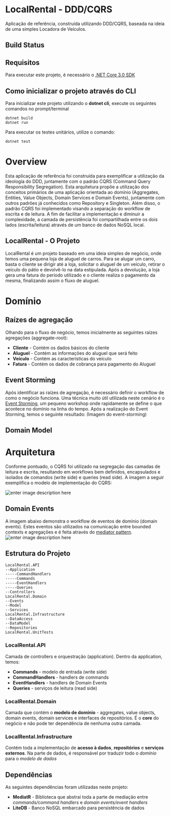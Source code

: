 ﻿# LocalRental - DDD/CQRS

Aplicação de referência, construída utilizando DDD/CQRS, baseada na ideia de uma simples Locadora de Veículos.

## Build Status


## Requisitos
Para executar este projeto, é necessário o [.NET Core 3.0 SDK](https://dotnet.microsoft.com/download/dotnet-core)

## Como inicializar o projeto através do CLI
Para inicializar este projeto utilizando o **dotnet cli**, execute os seguintes comandos no prompt/terminal

    dotnet build
    dotnet run
Para executar os testes unitários, utilize o comando:

    dotnet test

# Overview
Esta aplicação de referência foi construída para exemplificar a utilização da ideologia do DDD, juntamente com o padrão CQRS (Command Query Responsibility Segregation).
Esta arquitetura propôe a utilização dos conceitos primários de uma aplicação orientada ao domínio (Aggregates, Entities, Value Objects, Domain Services e Domain Events), juntamente com outros padrões já conhecidos como Repository e Singleton.
Além disso, o padrão CQRS foi implementado visando a separação do workflow de escrita e de leitura. A fim de facilitar a implementação e diminuir a complexidade, a camada de persistência foi compartilhada entre os dois lados (escrita/leitura) através de um banco de dados NoSQL local.

## LocalRental - O Projeto

LocalRental é um projeto baseado em uma ideia simples de negócio, onde temos uma pequena loja de aluguel de carros. Para se alugar um carro, basta o cliente se dirigir até a loja, solicitar o aluguel de um veículo, retirar o veículo do pátio e devolvê-lo na data estipulada. Após a devolução, a loja gera uma fatura do período utilizado e o cliente realiza o pagamento da mesma, finalizando assim o fluxo de aluguel.

# Domínio
## Raízes de agregação

Olhando para o fluxo de negócio, temos inicialmente as seguintes raízes agregações (aggregate-root):

- **Cliente** - Contém os dados básicos do cliente
- **Aluguel** - Contém as informações do aluguel que será feito
- **Veículo** - Contém as características do veículo
- **Fatura** - Contém os dados de cobrança para pagamento do Aluguel

## Event Storming

Após identificar as raízes de agregação, é necessário definir o workflow de como o negócio funciona. Uma técnica muito útil utilizada neste cenário é o [Event Storming](https://en.wikipedia.org/wiki/Event_storming), um pequeno workshop onde rapidamente se define o que acontece no domínio na linha do tempo.
Após a realização do Event Storming, temos o seguinte resultado:
(Imagem do event-storming) 

## Domain Model

# Arquitetura
Conforme pontuado, o CQRS foi utilizado na segregação das camadas de leitura e escrita, resultando em workflows bem definidos, encapsulados e isolados de comandos (write side) e queries (read side). A imagem a seguir exemplifica o modelo de implementação do CQRS:

![enter image description here](https://www.akveo.com/blog/content/images/2018/07/CQRS_Schema_pic1.png)

## Domain Events
A imagem abaixo demonstra o workflow de eventos de domínio (domain events). Estes eventos são utilizados na comunicação entre bounded contexts e agregações e é feita através do [mediator pattern](https://en.wikipedia.org/wiki/Mediator_pattern).
![enter image description here](https://docs.microsoft.com/pt-br/dotnet/architecture/microservices/microservice-ddd-cqrs-patterns/media/image17.png)
## Estrutura do Projeto

    LocalRental.API
    --Application
    -----CommandHandlers
    -----Commands
    -----EventHandlers
    -----Queries
    --Controllers
    LocalRental.Domain
    --Events
    --Model
    --Services
    LocalRental.Infrastructure
    --DataAccess
    --DataModel
    --Repositories
    LocalRental.UnitTests
    
### LocalRental.API
Camada de controllers e orquestração (application). Dentro da application, temos:
- **Commands** - modelo de entrada (write side)
- **CommandHandlers** - handlers de commands
- **EventHandlers** - handlers de Domain Events
- **Queries** - serviços de leitura (read side)

### LocalRental.Domain
Camada que contém o **modelo de domínio** - aggregates, value objects, domain events, domain services e interfaces de repositórios. É o **core** do negócio e não pode ter dependência de nenhuma outra camada. 

### LocalRental.Infrastructure
Contém toda a implementação de **acesso à dados**, **repositórios** e **serviços externos**. Na parte de dados, é responsável por traduzir todo o *domínio* para o *modelo de dados*

## Dependências
As seguintes dependências foram utilizadas neste projeto:

- **MediatR** - Biblioteca que abstrai toda a parte de mediação entre *commands/command handlers* e *domain events/event handlers*
- **LiteDB** - Banco NoSQL embarcado para persistência de dados